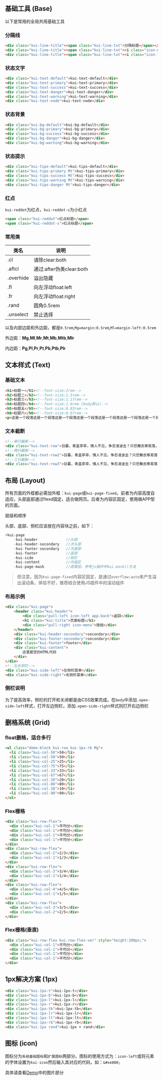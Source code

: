 ## 基础工具 (Base)

以下是常用的全局共用基础工具

### 分隔线

```html
<div class="kui-line-title"><span class="kui-line-txt">分隔标题</span></div>
<div class="kui-line-title"><span class="kui-line-txt"><i class="icon-dot"></i></span></div>
<div class="kui-line-title"><span class="kui-line-txt"><i class="icon-load"></i>正在加载</span></div>
```

### 状态文字

```html
<div class="kui-text-default">kui-text-default</div>
<div class="kui-text-primary">kui-text-primary</div>
<div class="kui-text-success">kui-text-success</div>
<div class="kui-text-danger">kui-text-danger</div>
<div class="kui-text-warning">kui-text-warning</div>
<div class="kui-text-node">kui-text-node</div>
```

### 状态背景

```html
<div class="kui-bg-default">kui-bg-default</div>
<div class="kui-bg-primary">kui-bg-primary</div>
<div class="kui-bg-success">kui-bg-success</div>
<div class="kui-bg-danger">kui-bg-danger</div>
<div class="kui-bg-warning">kui-bg-warning</div>
```

### 状态提示

```html
<div class="kui-tips-default">kui-tips-default</div>
<div class="kui-tips-primary Mt">kui-tips-primary</div>
<div class="kui-tips-success Mt">kui-tips-success</div>
<div class="kui-tips-warning Mt">kui-tips-warning</div>
<div class="kui-tips-danger Mt">kui-tips-danger</div>
```

### 红点

`kui-reddot`为红点，`kui-reddot-s`为小红点

```html
<span class="kui-reddot">红点标题</span>
<span class="kui-reddot-s">红点标题</span>
```

### 常用类

| 类名        | 说明                   |
| --------- | -------------------- |
| .cl       | 请除clear:both         |
| .aftcl    | 通过:after伪类clear:both |
| .overhide | 溢出隐藏                 |
| .fl       | 向左浮动float:left       |
| .fr       | 向左浮动float:right      |
| .rand     | 圆角0.5rem             |
| .unselect | 禁止选择                 |

以及内部边距和外边距，都是`0.5rem`,`Mg=margin:0.5rem`,`Ml=margin-left:0.5rem`

外边距：**Mg**,**Ml**,**Mr**,**Mt**,**Mb**,**Mtb**,**Mlr**

内边距：**Pg**,**Pl**,**Pr**,**Pt**,**Pb**,**Ptb**,**Plr**

## 文本样式 (Text)

### 基础文本

```html
<h1>标题一</h1><!--font-size:2rem-->
<h2>标题二</h2><!--font-size:1.5rem-->
<h3>标题三</h3><!--font-size:1.17rem-->
<h4>标题四</h4><!--font-size:1.6rem (body默认)-->
<h5>标题五</h5><!--font-size:0.83rem-->
<h6>标题六</h6><!--font-size:0.67rem-->
<p>这是一个段落这是一个段落这是一个段落这是一个段落这是一个段落这是一个段落这是一个段落这是一个段落这是一个段落这是一个段落这是一个段落这是一个段落这是一个段落</p><!--font-size:1.6rem (body默认)-->
```

### 文本截断

```html
<!--单行截断-->
<div class="kui-text-row">日暮，青盖亭亭，情人不见，争忍凌波去？只恐舞衣寒易落，愁人西风南浦。高柳垂阴，老鱼吹浪，留我花间住。田田多少，几回沙际归路。</div>
<!--两行截断-->
<div class="kui-text-row2">日暮，青盖亭亭，情人不见，争忍凌波去？只恐舞衣寒易落，愁人西风南浦。高柳垂阴，老鱼吹浪，留我花间住。田田多少，几回沙际归路。</div>
<!--三行截断-->
<div class="kui-text-row3">日暮，青盖亭亭，情人不见，争忍凌波去？只恐舞衣寒易落，愁人西风南浦。高柳垂阴，老鱼吹浪，留我花间住。田田多少，几回沙际归路。</div>
```

## 布局 (Layout)

所有页面的外框都必需加外框：`kui-page`或`kui-page-fixed`。前者为内容高度自适应，头部底部通过flexd固定，适合做网页。后者为内容区固定，使用做APP型的页面。

层级和顺序

头部、底部、侧栏应该放在内容块之前，如下：

```js
+kui-page
	-kui-header				//头部
	-kui-header-secondary	//次头部
	-kui-footer-secondary	//次底部
	-kui-footer				//底部
	-kui-side				//侧栏
	-kui-content			//内容区
	-kui-page-mask			//遮罩层，参考js插件中kui.mask()方法
```

> 但注意，因为`kui-page-fixed`内容区固定，是通过`overflow:auto`来产生溢出滚动条，体验不好，推荐结合使用JS插件中的滚动组件

### 布局示例

```html
<div class="kui-page">
	<header class="kui-header">
		<div class="pull-left icon-left app-back">返回</div>
		<h1 class="kui-title">页面标题</h1>
		<div class="pull-right icon-menu">按扭</div>
	</header>
	<div class="kui-header-secondary">secondary</div>
	<div class="kui-footer-secondary">secondary</div>
	<div class="kui-footer">footer</div>
	<div class="kui-content">
		这里是您的HTML代码
	</div>
</div>
<!--左右侧栏-->
<div class="kui-side-left">左侧栏菜单</div>
<div class="kui-side-right">右侧栏菜单</div>
```

### 侧栏说明

为了提高效率，侧栏的打开和关闭都是由CSS效果完成。在`body`中添加`.open-side-left`样式，打开左边侧栏，添加`.open-side-right`样式则打开右边侧栏



## 删格系统 (Grid)

### float删格，适合多行

```html
<ul class="demo-block kui-row kui-1px-rb Mg">
  <li class="kui-col-50">50</li>
  <li class="kui-col-50">50</li>
  <li class="kui-col-25">25</li>
  <li class="kui-col-75">75</li>
  <li class="kui-col-33">33</li>
  <li class="kui-col-67">67</li>
  <li class="kui-col-20">20</li>
  <li class="kui-col-80">80</li>
  <li class="kui-col-10">10</li>
  <li class="kui-col-90">90</li>
</ul>
```

### Flex栅格

```html
<div class="kui-row-flex">
  <div class="kui-col-1">平均分</div>
  <div class="kui-col-1">平均分</div>
  <div class="kui-col-1">平均分</div>
  <div class="kui-col-1">平均分</div>
</div>
<div class="kui-row-flex">
  <div class="kui-col-2">2/3</div>
  <div class="kui-col-1">1/3</div>
</div>
<div class="kui-row-flex">
  <div class="kui-col-3">3/4</div>
  <div class="kui-col-1">1/4</div>
</div>
<div class="kui-row-flex">
  <div class="kui-col-4">4/5</div>
  <div class="kui-col-1">1/5</div>
</div>
<div class="kui-row-flex">
  <div class="kui-col-3">3/5</div>
  <div class="kui-col-2">2/5</div>
</div>
```

### Flex栅格(垂直)

```html
<div class="kui-row-flex kui-row-flex-ver" style="height:200px;">
  <div class="kui-col-1">平均分</div>
  <div class="kui-col-1">平均分</div>
  <div class="kui-col-1">平均分</div>
  <div class="kui-col-1">平均分</div>
</div>
```

## 1px解决方案 (1px)

```html
<div class="kui-1px-t">kui-1px-t</div>
<div class="kui-1px-b">kui-1px-b</div>
<div class="kui-1px-l">kui-1px-l</div>
<div class="kui-1px-r">kui-1px-r</div>
<div class="kui-1px-tb">kui-1px-tb</div>
<div class="kui-1px-lr">kui-1px-lr</div>
<div class="kui-1px-lt">kui-1px-lt</div>
<div class="kui-1px-rb">kui-1px-rb</div>
<div class="kui-1px rand">kui-1px + rand</div>
```

## 图标 (icon)

图标分为`系统基础图标`和`扩展图标`两部分。图标的使用方式为：`icon-left`或将元素的字体设置为`kui-icon`然后输入其对应的代码，如：`&#xe800;`

具体请查看[Demo](http://kevinui.com/font/icon-sys/demo.html)中的图片部分